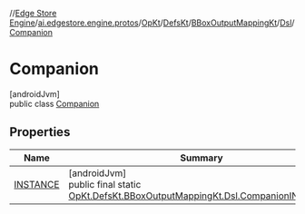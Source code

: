 //[Edge Store Engine](../../../../../../../index.md)/[ai.edgestore.engine.protos](../../../../../index.md)/[OpKt](../../../../index.md)/[DefsKt](../../../index.md)/[BBoxOutputMappingKt](../../index.md)/[Dsl](../index.md)/[Companion](index.md)

# Companion

[androidJvm]\
public class [Companion](index.md)

## Properties

| Name | Summary |
|---|---|
| [INSTANCE](index.md#-1794087240%2FProperties%2F-89531115) | [androidJvm]<br>public final static [OpKt.DefsKt.BBoxOutputMappingKt.Dsl.Companion](index.md)[INSTANCE](index.md#-1794087240%2FProperties%2F-89531115) |
